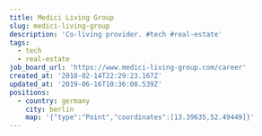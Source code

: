 ```yaml
---
title: Medici Living Group
slug: medici-living-group
description: 'Co-living provider. #tech #real-estate'
tags:
  - tech
  - real-estate
job_board_url: 'https://www.medici-living-group.com/career'
created_at: '2018-02-14T22:29:23.167Z'
updated_at: '2019-06-16T10:36:08.539Z'
positions:
  - country: germany
    city: berlin
    map: '{"type":"Point","coordinates":[13.39635,52.49449]}'
---
```



